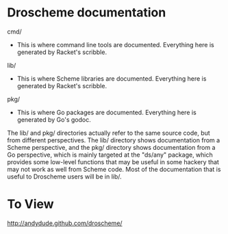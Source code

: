 Droscheme documentation
=======================

cmd/
 * This is where command line tools are documented.
   Everything here is generated by Racket's scribble.

lib/
 * This is where Scheme libraries are documented.
   Everything here is generated by Racket's scribble.

pkg/
 * This is where Go packages are documented.
   Everything here is generated by Go's godoc.

The lib/ and pkg/ directories actually refer to the same
source code, but from different perspectives. The lib/
directory shows documentation from a Scheme perspective,
and the pkg/ directory shows documentation from a Go
perspective, which is mainly targeted at the "ds/any"
package, which provides some low-level functions that
may be useful in some hackery that may not work as
well from Scheme code. Most of the documentation that
is useful to Droscheme users will be in lib/.

To View
=======

http://andydude.github.com/droscheme/
